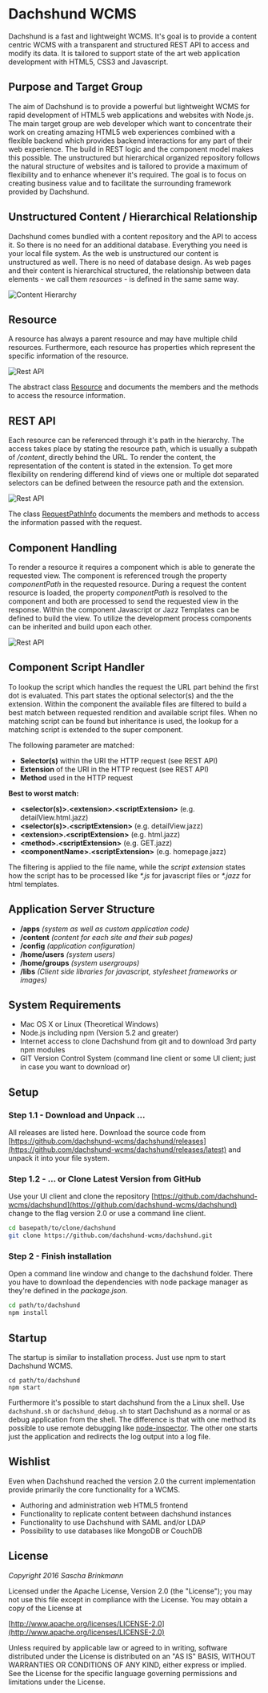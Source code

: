 # Dachshund WCMS
Dachshund is a fast and lightweight WCMS. It's goal is to provide a content centric WCMS with a transparent and structured REST API to access and modify its data. It is tailored to support state of the art web application development with HTML5, CSS3 and Javascript.

## Purpose and Target Group
The aim of Dachshund is to provide a powerful but lightweight WCMS for rapid development of HTML5 web applications and websites with Node.js. The main target group are web developer which want to concentrate their work on creating amazing HTML5 web experiences combined with a flexible backend which provides backend interactions for any part of their web experience. The build in REST logic and the component model makes this possible. The unstructured but hierarchical organized repository follows the natural structure of websites and is tailored to provide a maximum of flexibility and to enhance whenever it's required. The goal is to focus on creating business value and to facilitate the surrounding framework provided by Dachshund. 

## Unstructured Content / Hierarchical Relationship
Dachshund comes bundled with a content repository and the API to access it. So there is no need for an additional database. Everything you need is your local file system. As the web is unstructured our content is unstructured as well. There is no need of database design. As web pages and their content is hierarchical structured, the relationship between data elements - we call them _resources_ - is defined in the same same way.

![Content Hierarchy](http://dachshund-wcms.github.io/tutorials/relationship.svg)

## Resource
A resource has always a parent resource and may have multiple child resources. Furthermore, each resource has properties which represent the specific information of the resource.

![Rest API](http://dachshund-wcms.github.io/tutorials/resource.svg)

The abstract class [Resource](Resource.html) and documents the members and the methods to access the resource information. 

## REST API
Each resource can be referenced through it's path in the hierarchy. The access takes place by stating the resource path, which is usually a subpath of _/content_, directly behind the URL. To render the content, the representation of the content is stated in the extension. To get more flexibility on rendering differend kind of views one or multiple dot separated selectors can be defined between the resource path and the extension. 

![Rest API](http://dachshund-wcms.github.io/tutorials/rest-api.svg)

The class [RequestPathInfo](RequestPathInfo.html) documents the members and methods to access the information passed with the request.

## Component Handling
To render a resource it requires a component which is able to generate the requested view. The component is referenced trough the property _componentPath_ in the requested resource. During a request the content resource is loaded, the property _componentPath_ is resolved to the component and both are processed to send the requested view in the response. Within the component Javascript or Jazz Templates can be defined to build the view. To utilize the development process components can be inherited and build upon each other.

![Rest API](http://dachshund-wcms.github.io/tutorials/component-handling.svg)

## Component Script Handler
To lookup the script which handles the request the URL part behind the first dot is evaluated. This part states the optional selector(s) and the the extension. Within the component the available files are filtered to build a best match between requested rendition and available script files. When no matching script can be found but inheritance is used, the lookup for a matching script is extended to the super component.

The following parameter are matched:
- __Selector(s)__ within the URI the HTTP request (see REST API)
- __Extension__ of the URI in the HTTP request (see REST API)
- __Method__ used in the HTTP request

__Best to worst match:__
- __&lt;selector(s)>.&lt;extension>.&lt;scriptExtension>__ (e.g. detailView.html.jazz)
- __&lt;selector(s)>.&lt;scriptExtension>__ (e.g. detailView.jazz)
- __&lt;extension>.&lt;scriptExtension>__ (e.g. html.jazz)
- __&lt;method>.&lt;scriptExtension>__ (e.g. GET.jazz)
- __&lt;componentName>.&lt;scriptExtension>__ (e.g. homepage.jazz)

The filtering is applied to the file name, while the _script extension_ states how the script has to be processed like _*.js_ for javascript files or _*.jazz_ for html templates.

## Application Server Structure
- __/apps__ _(system as well as custom application code)_
- __/content__ _(content for each site and their sub pages)_
- __/config__ _(application configuration)_
- __/home/users__ _(system users)_
- __/home/groups__ _(system usergroups)_
- __/libs__ _(Client side libraries for javascript, stylesheet frameworks or images)_

## System Requirements
- Mac OS X or Linux (Theoretical Windows)
- Node.js including npm (Version 5.2 and greater)
- Internet access to clone Dachshund from git and to download 3rd party npm modules
- GIT Version Control System (command line client or some UI client; just in case you want to download or)

## Setup

### Step 1.1 - Download and Unpack ...
All releases are listed here. Download the source code from [https://github.com/dachshund-wcms/dachshund/releases](https://github.com/dachshund-wcms/dachshund/releases/latest) and unpack it into your file system.

### Step 1.2 - ... or Clone Latest Version from GitHub
Use your UI client and clone the repository [https://github.com/dachshund-wcms/dachshund](https://github.com/dachshund-wcms/dachshund) change to the flag version 2.0 or use a command line client.

```bash
cd basepath/to/clone/dachshund
git clone https://github.com/dachshund-wcms/dachshund.git
```

### Step 2 - Finish installation
Open a command line window and change to the dachshund folder. There you have to download the dependencies with node package manager as they're defined in the _package.json_.

```bash
cd path/to/dachshund
npm install
```

## Startup
The startup is similar to installation process. Just use npm to start Dachshund WCMS.
```
cd path/to/dachshund
npm start
```

Furthermore it's possible to start dachshund from the a Linux shell. Use `dachshund.sh` or `dachshund_debug.sh` to start Dachshund as a normal or as debug application from the shell. The difference is that with one method its possible to use remote debugging like [node-inspector](https://github.com/node-inspector/node-inspector). The other one starts just the application and redirects the log output into a log file.

## Wishlist
Even when Dachshund reached the version 2.0 the current implementation provide primarily the core functionality for a WCMS. 
- Authoring and administration web HTML5 frontend
- Functionality to replicate content between dachshund instances
- Functionality to use Dachshund with SAML and/or LDAP
- Possibility to use databases like MongoDB or CouchDB

## License
_Copyright 2016 Sascha Brinkmann_

Licensed under the Apache License, Version 2.0 (the "License");
you may not use this file except in compliance with the License.
You may obtain a copy of the License at

   [http://www.apache.org/licenses/LICENSE-2.0](http://www.apache.org/licenses/LICENSE-2.0)

Unless required by applicable law or agreed to in writing, software
distributed under the License is distributed on an "AS IS" BASIS,
WITHOUT WARRANTIES OR CONDITIONS OF ANY KIND, either express or implied.
See the License for the specific language governing permissions and
limitations under the License.